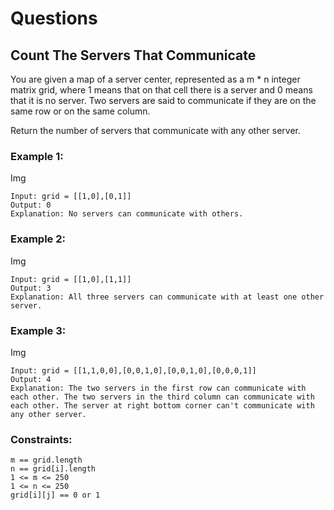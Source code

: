 # Questions
## Count The Servers That Communicate

You are given a map of a server center, represented as a m * n integer matrix grid, where 1 means that on that cell there is a server and 0 means that it is no server. Two servers are said to communicate if they are on the same row or on the same column. <br>

Return the number of servers that communicate with any other server. <br>

### Example 1:

Img
```
Input: grid = [[1,0],[0,1]] 
Output: 0
Explanation: No servers can communicate with others.
```
### Example 2:

Img
```
Input: grid = [[1,0],[1,1]]
Output: 3
Explanation: All three servers can communicate with at least one other server.
```
### Example 3:

Img
```
Input: grid = [[1,1,0,0],[0,0,1,0],[0,0,1,0],[0,0,0,1]]
Output: 4
Explanation: The two servers in the first row can communicate with each other. The two servers in the third column can communicate with each other. The server at right bottom corner can't communicate with any other server.
``` 

### Constraints:
```
m == grid.length
n == grid[i].length
1 <= m <= 250
1 <= n <= 250
grid[i][j] == 0 or 1
```
